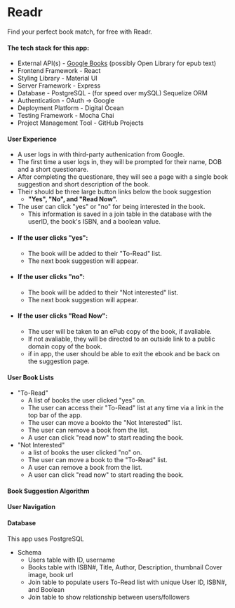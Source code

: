 # Readr
Find your perfect book match, for free with Readr.

#### The tech stack for this app: 

- External API(s) - [Google Books](https://developers.google.com/books) (possibly Open Library for epub text)
- Frontend Framework - React
- Styling Library - Material UI
- Server Framework - Express
- Database - PostgreSQL - (for speed over mySQL) Sequelize ORM
- Authentication - OAuth -> Google
- Deployment Platform - Digital Ocean
- Testing Framework - Mocha Chai
- Project Management Tool - GitHub Projects

#### User Experience

* A user logs in with third-party authenication from Google.
* The first time a user logs in, they will be prompted for their name, DOB and a short questionare. 
* After completing the questionare, they will see a page with a single book suggestion and short description of the book.
* Their should be three large button links below the book suggestion
    - **"Yes", "No", and "Read Now".**
* The user can click "yes" or "no" for being interested in the book.
    - This information is saved in a join table in the database with the userID, the book's ISBN, and a boolean value.
* #### If the user clicks "yes":
    - The book will be added to their "To-Read" list.
    - The next book suggestion will appear. 
* #### If the user clicks "no":
    - The book will be added to their "Not interested" list. 
    - The next book suggestion will appear. 
* #### If the user clicks "Read Now":
    - The user will be taken to an ePub copy of the book, if avaliable. 
    - If not avaliable, they will be directed to an outside link to a public domain copy of the book. 
    - if in app, the user should be able to exit the ebook and be back on the suggestion page. 

#### User Book Lists
 * "To-Read"
    - A list of books the user clicked "yes" on. 
    - The user can access their "To-Read" list at any time via a link in the top bar of the app. 
    - The user can move a bookto the "Not Interested" list.
    - The user can remove a book from the list. 
    - A user can click "read now" to start reading the book. 
* "Not Interested"
    - a list of books the user clicked "no" on.
    - The user can move a book to the "To-Read" list.
    - A user can remove a book from the list. 
    - A user can click "read now" to start reading the book. 


#### Book Suggestion Algorithm


#### User Navigation 


#### Database
This app uses PostgreSQL 
* Schema 
    * Users table with ID, username
    * Books table with ISBN#, Title, Author, Description, thumbnail Cover image, book url
    * Join table to populate users To-Read list with unique User ID, ISBN#, and Boolean
    * Join table to show relationship between users/followers  


